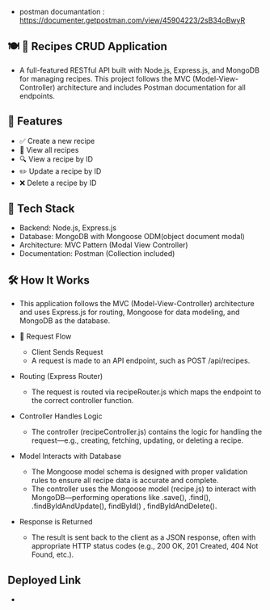- postman documantation : https://documenter.getpostman.com/view/45904223/2sB34oBwyR

## 🍽️ 🍲 Recipes CRUD Application
- A full-featured RESTful API built with Node.js, Express.js, and MongoDB for managing recipes. This project follows the MVC (Model-View-Controller) architecture and includes Postman documentation for all endpoints.

## 📌 Features
- ✅ Create a new recipe
- 📄 View all recipes
- 🔍 View a recipe by ID
- ✏️ Update a recipe by ID
- ❌ Delete a recipe by ID

## 🧱 Tech Stack
- Backend: Node.js, Express.js
- Database: MongoDB with Mongoose ODM(object document modal)
- Architecture: MVC Pattern (Modal View Controller)
- Documentation: Postman (Collection included)

## 🛠️ How It Works
- This application follows the MVC (Model-View-Controller) architecture and uses Express.js for routing, Mongoose for data modeling, and MongoDB as the database.

- 🔁 Request Flow
    - Client Sends Request
    - A request is made to an API endpoint, such as POST /api/recipes.

- Routing (Express Router)
    - The request is routed via recipeRouter.js which maps the endpoint to the correct controller function.

- Controller Handles Logic
    - The controller (recipeController.js) contains the logic for handling the request—e.g., creating, fetching, updating, or deleting a recipe.

- Model Interacts with Database
    - The Mongoose model schema is designed with proper validation rules to ensure all recipe data is accurate and complete.
    - The controller uses the Mongoose model (recipe.js) to interact with MongoDB—performing operations like .save(), .find(), .findByIdAndUpdate(), findById() , findByIdAndDelete().

- Response is Returned
    - The result is sent back to the client as a JSON response, often with appropriate HTTP status codes (e.g., 200 OK, 201 Created, 404 Not Found, etc.).

## Deployed Link
- 